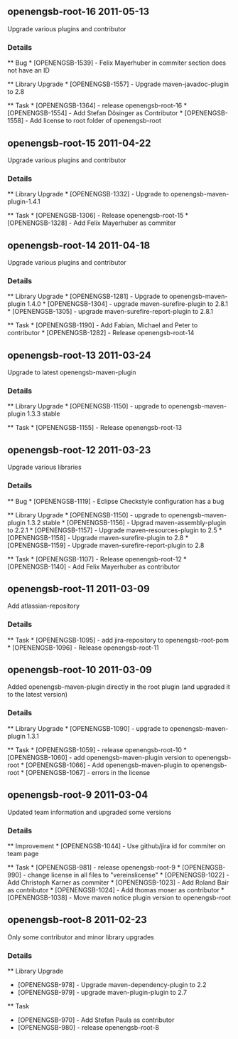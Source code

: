 openengsb-root-16 2011-05-13
-------------------------------------------

Upgrade various plugins and contributor

### Details
** Bug
    * [OPENENGSB-1539] - Felix Mayerhuber in commiter section does not have an ID

** Library Upgrade
    * [OPENENGSB-1557] - Upgrade maven-javadoc-plugin to 2.8

** Task
    * [OPENENGSB-1364] - release openengsb-root-16
    * [OPENENGSB-1554] - Add Stefan Dösinger as Contributor
    * [OPENENGSB-1558] - Add license to root folder of openengsb-root


openengsb-root-15 2011-04-22
-------------------------------------------

Upgrade various plugins and contributor

### Details
** Library Upgrade
    * [OPENENGSB-1332] - Upgrade to openengsb-maven-plugin-1.4.1

** Task
    * [OPENENGSB-1306] - Release openengsb-root-15
    * [OPENENGSB-1328] - Add Felix Mayerhuber as commiter


openengsb-root-14 2011-04-18
-------------------------------------------

Upgrade various plugins and contributor

### Details
** Library Upgrade
    * [OPENENGSB-1281] - Upgrade to openengsb-maven-plugin 1.4.0
    * [OPENENGSB-1304] - upgrade maven-surefire-plugin to 2.8.1
    * [OPENENGSB-1305] - upgrade maven-surefire-report-plugin to 2.8.1

** Task
    * [OPENENGSB-1190] - Add Fabian, Michael and Peter to contributor
    * [OPENENGSB-1282] - Release openengsb-root-14


openengsb-root-13 2011-03-24
-------------------------------------------

Upgrade to latest openengsb-maven-plugin

### Details

** Library Upgrade
    * [OPENENGSB-1150] - upgrade to openengsb-maven-plugin 1.3.3 stable

** Task
    * [OPENENGSB-1155] - Release openengsb-root-13


openengsb-root-12 2011-03-23
-------------------------------------------

Upgrade various libraries

### Details
** Bug
    * [OPENENGSB-1119] - Eclipse Checkstyle configuration has a bug

** Library Upgrade
    * [OPENENGSB-1150] - upgrade to openengsb-maven-plugin 1.3.2 stable
    * [OPENENGSB-1156] - Upgrad maven-assembly-plugin to 2.2.1
    * [OPENENGSB-1157] - Upgrade maven-resources-plugin to 2.5
    * [OPENENGSB-1158] - Upgrade maven-surefire-plugin to 2.8
    * [OPENENGSB-1159] - Upgrade maven-surefire-report-plugin to 2.8

** Task
    * [OPENENGSB-1107] - Release openengsb-root-12
    * [OPENENGSB-1140] - Add Felix Mayerhuber as contributor


openengsb-root-11 2011-03-09
-------------------------------------------

Add atlassian-repository

### Details
** Task
    * [OPENENGSB-1095] - add jira-repository to openengsb-root-pom
    * [OPENENGSB-1096] - Release openengsb-root-11


openengsb-root-10 2011-03-09
--------------------------------------------

Added openengsb-maven-plugin directly in the root plugin (and upgraded it to the latest version)

### Details
** Library Upgrade
    * [OPENENGSB-1090] - upgrade to openengsb-maven-plugin 1.3.1

** Task
    * [OPENENGSB-1059] - release openengsb-root-10
    * [OPENENGSB-1060] - add openengsb-maven-plugin version to openengsb-root
    * [OPENENGSB-1066] - Add openengsb-maven-plugin to openengsb-root
    * [OPENENGSB-1067] - errors in the license


openengsb-root-9 2011-03-04
--------------------------------------------

Updated team information and upgraded some versions

### Details
** Improvement
    * [OPENENGSB-1044] - Use github/jira id for commiter on team page

** Task
    * [OPENENGSB-981] - release openengsb-root-9
    * [OPENENGSB-990] - change license in all files to "vereinslicense"
    * [OPENENGSB-1022] - Add Christoph Karner as commiter
    * [OPENENGSB-1023] - Add Roland Bair as contributor
    * [OPENENGSB-1024] - Add thomas moser as contributor
    * [OPENENGSB-1038] - Move maven notice plugin version to openengsb-root


openengsb-root-8 2011-02-23
--------------------------------------------

Only some contributor and minor library upgrades

### Details
** Library Upgrade
  * [OPENENGSB-978] - Upgrade maven-dependency-plugin to 2.2
  * [OPENENGSB-979] - upgrade maven-plugin-plugin to 2.7

** Task
  * [OPENENGSB-970] - Add Stefan Paula as contributor
  * [OPENENGSB-980] - release openengsb-root-8

